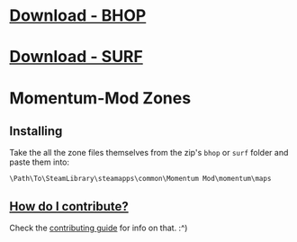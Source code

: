 # [Download - BHOP](https://gitlab.com/shockrahwow/mm-zones/-/archive/master/mm-zones-master.zip?path=bhop)

# [Download - SURF](https://gitlab.com/shockrahwow/mm-zones/-/archive/master/mm-zones-master.zip?path=surf)

# Momentum-Mod Zones

## Installing

Take the all the zone files themselves from the zip's `bhop` or `surf` folder and paste them into: 

```
\Path\To\SteamLibrary\steamapps\common\Momentum Mod\momentum\maps
```

## [How do I contribute?](https://gitlab.com/shockrahwow/mm-zones/blob/master/CONTRIBUTING.md)

Check the [contributing guide](https://gitlab.com/shockrahwow/mm-zones/blob/master/CONTRIBUTING.md) for info on that.
:\^)


